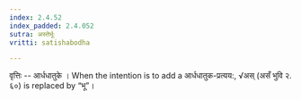 ```yaml
---
index: 2.4.52
index_padded: 2.4.052
sutra: अस्तेर्भूः
vritti: satishabodha

---
```

वृत्तिः -- आर्धधातुके । When the intention is to add a आर्धधातुक-प्रत्यय:, √अस् (असँ भुवि २. ६०) is replaced by “भू”। 
